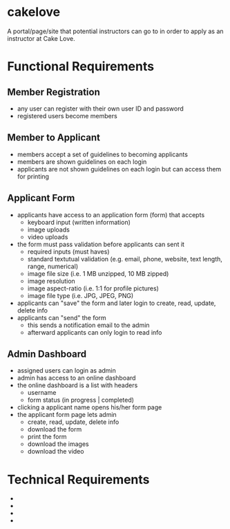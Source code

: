 # cakelove

A portal/page/site that potential instructors can go to in order to apply as an instructor at Cake Love.

# Functional Requirements

## Member Registration

- any user can register with their own user ID and password
- registered users become members

## Member to Applicant

- members accept a set of guidelines to becoming applicants
- members are shown guidelines on each login
- applicants are not shown guidelines on each login but can access them for printing

## Applicant Form

- applicants have access to an application form (form) that accepts
    - keyboard input (written information)
    - image uploads
    - video uploads
- the form must pass validation before applicants can sent it
    - required inputs (must haves)
    - standard textutual validation (e.g. email, phone, website, text length, range, numerical)
    - image file size (i.e. 1 MB unzipped, 10 MB zipped)
    - image resolution
    - image aspect-ratio (i.e. 1:1 for profile pictures)
    - image file type (i.e. JPG, JPEG, PNG)
- applicants can "save" the form and later login to create, read, update, delete info
- applicants can "send" the form
    - this sends a notification email to the admin
    - afterward applicants can only login to read info

## Admin Dashboard

- assigned users can login as admin
- admin has access to an online dashboard
- the online dashboard is a list with headers
    - username
    - form status (in progress | completed)
- clicking a applicant name opens his/her form page
- the applicant form page lets admin
    - create, read, update, delete info
    - download the form
    - print the form
    - download the images
    - download the video

# Technical Requirements

- 
- 
- 
- 